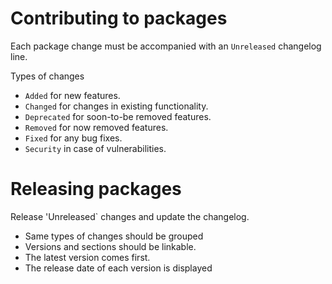 # Contributing to packages

Each package change must be accompanied with an `Unreleased` changelog line.

Types of changes

- `Added` for new features.
- `Changed` for changes in existing functionality.
- `Deprecated` for soon-to-be removed features.
- `Removed` for now removed features.
- `Fixed` for any bug fixes.
- `Security` in case of vulnerabilities.

# Releasing packages

Release 'Unreleased` changes and update the changelog.

- Same types of changes should be grouped
- Versions and sections should be linkable.
- The latest version comes first.
- The release date of each version is displayed
